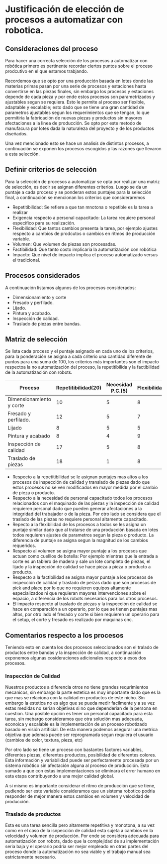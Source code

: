 # Justificación de elección de procesos a automatizar con robotica.

## Consideraciones del proceso

Para hacer una correcta selección de los procesos a automatizar con robótica primero es pertinente recordar ciertos puntos sobre el proceso prodcutivo en el que estamos trabjando.

Recordemos que se opto por una producción basada en lotes donde las materias primas pasan por una serie de procesos y estaciones hasta convertirse en las piezas finales, sin embargo los procesos y estaciones depende de cada pieza y por ende estos procesos son parametrizados y ajustables segun se requiera. Esto le permite al proceso ser flexible, adaptable y escalable; esto dado que se tiene una gran cantidad de parametros ajustables segun los requerimientos que se tengan, lo que permitiria la fabricación de nuevas piezas y productos sin mayores afectaciones a la linea de producción. Se opto por este metodo de manufacura por lotes dada la naturaleza del proyecto y de los productos diseñados.

Una vez mencionado esto se hace un analisís de distintos procesos, a continuación se exponen los procesos escogidos y las razones que llevaron a esta selección.

## Definir criterios de selección
Para la selección de procesos a automatizar se opta por realizar una matriz de selección, es decir se asignan diferentes criterios. Luego se da un puntaje a cada proceso y se ponderan estos puntajes para la selección final, a continuación se mencionan los criterios que consideraremos

- Repetitibilidad: Se refiere a que tan mnotona o repetible es la tarea a realizar
- Exigencia respecto a personal capacitado: La tarea requiere personal especifico para su realización.
- Flexibilidad: Que tantos cambios presenta la tarea, por ejemplo ajustes respecto a cambios de prodcutos o cambios en ritmos de producción variable.
- Volumen: Que volumen de piezas son procesadas.
- Factibilidad: Que tanto costo implicaria la automatización con robótica
- Impacto: Que nivel de impacto implica el proceso automatizado versus el tradicional.

## Procesos considerados
A continuación listamos algunos de los procesos considerados:
- Dimensionamiento y corte
- Fresado y perfilado.
- Lijado.
- Pintura y acabado.
- Inspección de calidad.
- Traslado de piezas entre bandas.

## Matriz de selección
Se lista cada proceso y el puntaje asignado en cada uno de los criterios, para la ponderación se asigna a cada criterio una cantidad diferente de puntos para una suma de 100, los criterios más importantes son el impacto respectoa  la no automatización del proceso, la repetitibilida y la factibilidad de la automatización con robots.

| Proceso                  | Repetitibilidad(20) | Necesidad P.C.(5) | Flexibilidad(10) | Volumen(15) | Factibilidad (25) | Impacto(25) | Total(100) |
|--------------------------|---------------------|-------------------|------------------|-------------|-------------------|-------------|------------|
| Dimensionamiento y corte | 10                  | 5                 | 8                | 8           | 5                 | 10          | 46         |
| Fresado y perfilado.     | 12                  | 5                 | 7                | 5           | 5                 | 10          | 44         |
| Lijado                   | 8                   | 5                 | 5                | 12          | 5                 | 15          | 50         |
| Pintura y acabado        | 8                   | 4                 | 9                | 12          | 15                | 15          | 63         |
| Inspección de calidad    | 17                  | 5                 | 8                | 13          | 22                | 20          | 85         |
| Traslado de piezas       | 18                  | 1                 | 8                | 13          | 25                | 20          | 85         |

- Respecto a la repetitibilidad se le asignan puntajes mas altos a los procesos de inspección de calidad y translado de piezas dado que estos procesos no se ven modificados en mayor medida por el cambio de pieza o producto.
- Respecto a la necesidad de personal capacitado todos los procesos relacionados con el maquinado de las piezas  y la inspección de calidad requieren personal dado que pueden generar afectaciones a la integridad del trabajador o de la pieza. Por otro lado  se considera que el traslado de las piezas no requiere personal altamente capacitado.
- Repecto a la flexibilidad de los procesos a todos se les asigna un puntaje similar dado que al tratarse de una producción basada en lotes todos requieren ajustes de parametros segun la pieza o producto. La diferencia de puntaje se asigna segun la magnitud de los cambios requeridos.
- Respecto al volumen se asigna mayor puntaje a los procesos que actuan como cuelllos de botella: Por ejemplo mientras que la entrada a corte es un tablero de madera y sale un lote completo de piezas, el lijado y la inspección de calidad se hace pieza a pieza o producto a producto.
- Respecto a la factibilidad se asigna mayor puntaje a los procesos de inspección de calidad y traslado de peizas dado que son procesos de pick and place por lo que no requieren equipos altamente especializados ni que requieran mayores intervenciones sobre el espacio, a diferencia de los robots necesarios para los otros procesos.
- El impacto respecto al traslado de piezas y la inspección de calidad se hace en comparación a un operario, por lo que se tienen puntajes mas altos, por otro lado el fresado y corte si bien requieren un operario para el setup, el corte y fresado es realizado por maquinas cnc.

## Comentarios respecto a los procesos
Teniendo esto en cuenta los dos procesos seleccionados son el tralado de productos entre bandas y la inspección de calidad, a continuación exponemos algunas cosideraciones adicionales respecto a esos dos procesos.
### Inspección de Calidad 
Nuestros productos a diferencia otros no tiene grandes requrimientos mecanicos, sin embargo la parte estetica es muy importante dado que es la que mas se relaciona con la calidad en productos de este nicho. Sin embargo la estetica no es algo que se pueda medir facilmente y a su vez estas medidas no serian objetivas si no que dependerian de la persona en cuestion. Una posible opción es tener un personal capacitado para esta tarea, sin mebargo consideramos que otra solución mas adecuada, econoica y escalable es la implementación de un proceso robotizado basado en visión artificial. De esta manera podemos asegurar una metrica objetiva que ademas puede ser reprogramada segun requiera el usuario (cambios de color, textura, pieza, etc)

Por otro lado se tiene un proceso con bastantes factores variables, diferentes piezas, diferentes productos, posibilidad de diferentes colores. Esta información y variabilidad puede ser perfectamente procesada por un sistema robótico sin afectación alguna al proceso de producción. Esto sumado a que con estas implementaciones se eliminara el error humano en esta etapa contribuyendo a una mejor calidad global.

A si mismo es importante considerar el ritmo de producción que se tiene, pudiendo ser este variable consideramos que un sistema robotico podria responder de mejor manera estos cambios en volumen y velocidad de producción.
### Traslado de productos
Esta es una tarea sencilla pero altamente repetitiva y monotona, a su vez como en el caso de la isnpección de calidad esta sujeta a cambios en la velocidad y volumen de producción. Por ende se considera adecuada para automatización con robots, dado que la complejidad de su implementación seria baja y el operario podria ser mejor empleado en otras partes del proceso donde la automatización no sea viable y el trabajo manual sea estrictamente necesario.

